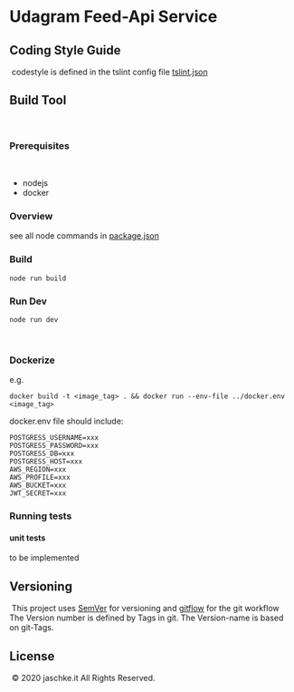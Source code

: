 # Udagram Feed-Api Service

## Coding Style Guide
​
codestyle is defined in the tslint config file [tslint.json](tslint.json)
​
## Build Tool
​
### Prerequisites
​
- nodejs
- docker
​
### Overview
 see all node commands in [package.json](package.json)
 
### Build
```shell script
node run build
```

### Run Dev
```shell script
node run dev
```
​
### Dockerize

e.g.
```shell script
docker build -t <image_tag> . && docker run --env-file ../docker.env <image_tag> 
```

docker.env file should include:

```shell script
POSTGRESS_USERNAME=xxx
POSTGRESS_PASSWORD=xxx
POSTGRESS_DB=xxx
POSTGRESS_HOST=xxx
AWS_REGION=xxx
AWS_PROFILE=xxx
AWS_BUCKET=xxx
JWT_SECRET=xxx
```

### Running tests

#### unit tests
to be implemented
​
## Versioning
​
This project uses [SemVer](https://semver.org/) for versioning and [gitflow](https://danielkummer.github.io/git-flow-cheatsheet/) for the git workflow
​
The Version number is defined by Tags in git. The Version-name is based on git-Tags.
​​
## License
​
© 2020 jaschke.it All Rights Reserved.
